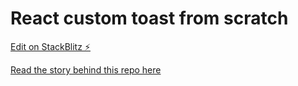 # React custom toast from scratch

[Edit on StackBlitz ⚡️](https://stackblitz.com/edit/react-zdjfv5)

[Read the story behind this repo here](https://medium.com/@hristo.peychev.enev/react-custom-toast-notification-component-from-scratch-adccd1c452b8)